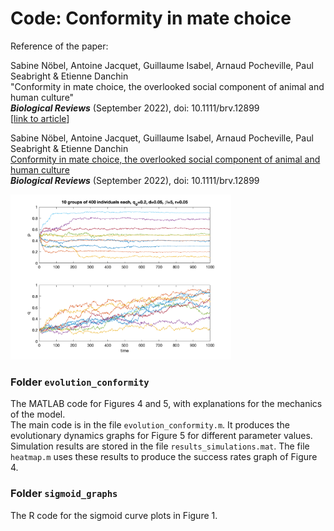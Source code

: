 # Code: Conformity in mate choice

Reference of the paper:

Sabine Nöbel, Antoine Jacquet, Guillaume Isabel, Arnaud Pocheville, Paul Seabright & Etienne Danchin  
"Conformity in mate choice, the overlooked social component of animal and human culture"  
<i>**Biological Reviews**</i> (September 2022), doi: 10.1111/brv.12899  
[[link to article](https://doi.org/10.1111/brv.12899)]

Sabine Nöbel, Antoine Jacquet, Guillaume Isabel, Arnaud Pocheville, Paul Seabright & Etienne Danchin  
[Conformity in mate choice, the overlooked social component of animal and human culture](https://doi.org/10.1111/brv.12899)  
<i>**Biological Reviews**</i> (September 2022), doi: 10.1111/brv.12899  


<img title="" alt="" width="70%" height="auto" src="evolution_conformity/Figs/randmatch q0.2 d0.05 b5.00  r0.05.png">



### Folder `evolution_conformity`

The MATLAB code for Figures 4 and 5, with explanations for the mechanics of the model.  
The main code is in the file `evolution_conformity.m`. It produces the evolutionary dynamics graphs for Figure 5 for different parameter values. 
Simulation results are stored in the file `results_simulations.mat`. 
The file `heatmap.m` uses these results to produce the success rates graph of Figure 4.


### Folder `sigmoid_graphs`
The R code for the sigmoid curve plots in Figure 1.


